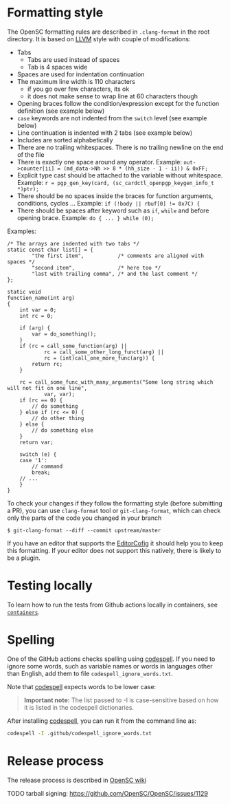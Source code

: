 # Formatting style

The OpenSC formatting rules are described in `.clang-format` in the root
directory. It is based on [LLVM](https://llvm.org/docs/CodingStandards.html)
style with couple of modifications:

 * Tabs
   * Tabs are used instead of spaces
   * Tab is 4 spaces wide
 * Spaces are used for indentation continuation
 * The maximum line width is 110 characters
    * if you go over few characters, its ok
    * it does not make sense to wrap line at 60 characters though
 * Opening braces follow the condition/expression except for the function definition (see example below)
 * `case` keywords are not indented from the `switch` level (see example below)
 * Line continuation is indented with 2 tabs (see example below)
 * Includes are sorted alphabetically
 * There are no trailing whitespaces. There is no trailing newline on the end of the file
 * There is exactly one space around any operator. Example:
   `out->counter[ii] = (md_data->Nh >> 8 * (hh_size - 1 - ii)) & 0xFF;`
 * Explicit type cast should be attached to the variable without whitespace. Example:
   `r = pgp_gen_key(card, (sc_cardctl_openpgp_keygen_info_t *)ptr);`
 * There should be no spaces inside the braces for function arguments, conditions, cycles ... Example:
   `if (!body || rbuf[0] != 0x7C) {`
 * There should be spaces after keyword such as `if`, `while` and before opening brace. Example:
   `do { ... } while (0);`

Examples:

```
/* The arrays are indented with two tabs */
static const char list[] = {
		"the first item",           /* comments are aligned with spaces */
		"second item",              /* here too */
		"last with trailing comma", /* and the last comment */
};

static void
function_name(int arg)
{
	int var = 0;
	int rc = 0;

	if (arg) {
		var = do_something();
	}
	if (rc = call_some_function(arg) ||
			rc = call_some_other_long_funct(arg) ||
			rc = (int)call_one_more_func(arg)) {
		return rc;
	}

	rc = call_some_func_with_many_arguments("Some long string which will not fit on one line",
			var, var);
	if (rc == 0) {
		// do something
	} else if (rc <= 0) {
		// do other thing
	} else {
		// do something else
	}
	return var;

	switch (e) {
	case '1':
		// command
		break;
	// ...
	}
}
```

To check your changes if they follow the formatting style (before submitting
a PR), you can use `clang-format` tool or `git-clang-format`, which can check
only the parts of the code you changed in your branch

```
$ git-clang-format --diff --commit upstream/master
```

If you have an editor that supports the [EditorCofig](https://editorconfig.org/)
it should help you to keep this formatting. If your editor does not support this
natively, there is likely to be a plugin.

# Testing locally

To learn how to run the tests from Github actions locally in containers, see
[`containers`](containers/README.md).

# Spelling

One of the GitHub actions checks spelling using
[codespell](https://github.com/codespell-project/codespell).
If you need to ignore some words, such as variable names or
words in languages other than English, add them to file
`codespell_ignore_words.txt`.

Note that [codespell](https://github.com/codespell-project/codespell#usage)
expects words to be lower case:
> **Important note:** The list passed to -I is case-sensitive
> based on how it is listed in the codespell dictionaries.

After installing
[codespell](https://github.com/codespell-project/codespell#installation),
you can run it from the command line as:
```sh
codespell -I .github/codespell_ignore_words.txt
```

# Release process

The release process is described in [OpenSC wiki](https://github.com/OpenSC/OpenSC/wiki/OpenSC-Release-Howto)

TODO tarball signing: https://github.com/OpenSC/OpenSC/issues/1129
